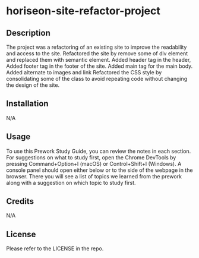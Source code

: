 # horiseon-site-refactor-project

## Description
The project was a refactoring of an existing site to improve the readability and access to the site.
Refactored the site by remove some of div element and replaced them with semantic element. 
Added header tag in the header, 
Added footer tag in the footer of the site. 
Added main tag for the main body. 
Added alternate to images and link 
Refactored the CSS style by consolidating some of the class to avoid repeating code without changing the design of the site. 



## Installation

N/A

## Usage

To use this Prework Study Guide, you can review the notes in each section. For suggestions on what to study first, open the Chrome DevTools by pressing Command+Option+I (macOS) or Control+Shift+I (Windows). A console panel should open either below or to the side of the webpage in the browser. There you will see a list of topics we learned from the prework along with a suggestion on which topic to study first.

## Credits

N/A

## License

Please refer to the LICENSE in the repo.